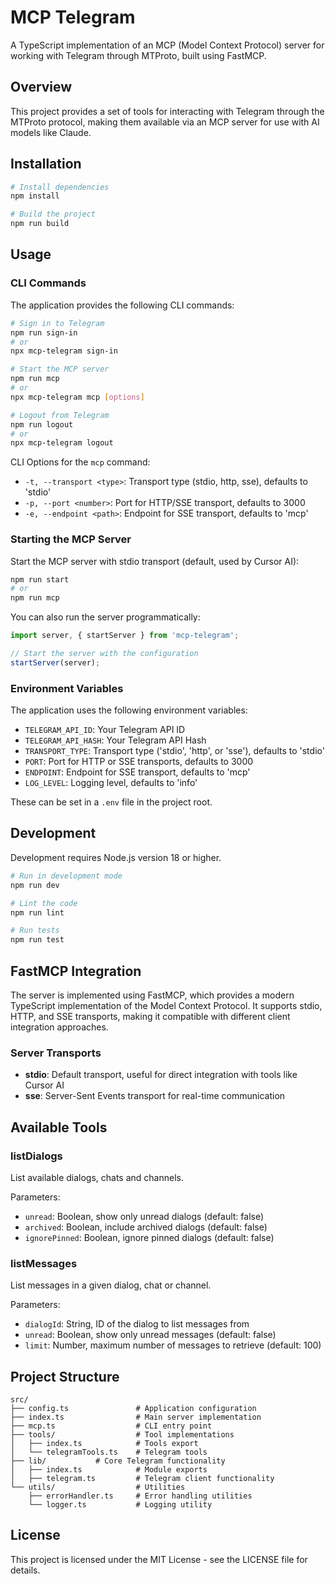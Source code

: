 # MCP Telegram

A TypeScript implementation of an MCP (Model Context Protocol) server for working with Telegram through MTProto, built using FastMCP.

## Overview

This project provides a set of tools for interacting with Telegram through the MTProto protocol, making them available via an MCP server for use with AI models like Claude.

## Installation

```bash
# Install dependencies
npm install

# Build the project
npm run build
```

## Usage

### CLI Commands

The application provides the following CLI commands:

```bash
# Sign in to Telegram
npm run sign-in
# or
npx mcp-telegram sign-in

# Start the MCP server
npm run mcp
# or 
npx mcp-telegram mcp [options]

# Logout from Telegram
npm run logout
# or
npx mcp-telegram logout
```

CLI Options for the `mcp` command:
- `-t, --transport <type>`: Transport type (stdio, http, sse), defaults to 'stdio'
- `-p, --port <number>`: Port for HTTP/SSE transport, defaults to 3000
- `-e, --endpoint <path>`: Endpoint for SSE transport, defaults to 'mcp'

### Starting the MCP Server

Start the MCP server with stdio transport (default, used by Cursor AI):
```bash
npm run start
# or
npm run mcp
```

You can also run the server programmatically:

```typescript
import server, { startServer } from 'mcp-telegram';

// Start the server with the configuration
startServer(server);
```

### Environment Variables

The application uses the following environment variables:

- `TELEGRAM_API_ID`: Your Telegram API ID
- `TELEGRAM_API_HASH`: Your Telegram API Hash
- `TRANSPORT_TYPE`: Transport type ('stdio', 'http', or 'sse'), defaults to 'stdio'
- `PORT`: Port for HTTP or SSE transports, defaults to 3000
- `ENDPOINT`: Endpoint for SSE transport, defaults to 'mcp'
- `LOG_LEVEL`: Logging level, defaults to 'info'

These can be set in a `.env` file in the project root.

## Development

Development requires Node.js version 18 or higher.

```bash
# Run in development mode
npm run dev

# Lint the code
npm run lint

# Run tests
npm run test
```

## FastMCP Integration

The server is implemented using FastMCP, which provides a modern TypeScript implementation of the Model Context Protocol. It supports stdio, HTTP, and SSE transports, making it compatible with different client integration approaches.

### Server Transports

- **stdio**: Default transport, useful for direct integration with tools like Cursor AI
- **sse**: Server-Sent Events transport for real-time communication

## Available Tools

### listDialogs

List available dialogs, chats and channels.

Parameters:
- `unread`: Boolean, show only unread dialogs (default: false)
- `archived`: Boolean, include archived dialogs (default: false)
- `ignorePinned`: Boolean, ignore pinned dialogs (default: false)

### listMessages

List messages in a given dialog, chat or channel.

Parameters:
- `dialogId`: String, ID of the dialog to list messages from
- `unread`: Boolean, show only unread messages (default: false)
- `limit`: Number, maximum number of messages to retrieve (default: 100)

## Project Structure

```
src/
├── config.ts               # Application configuration
├── index.ts                # Main server implementation
├── mcp.ts                  # CLI entry point
├── tools/                  # Tool implementations
│   ├── index.ts            # Tools export
│   └── telegramTools.ts    # Telegram tools
├── lib/           # Core Telegram functionality
│   ├── index.ts            # Module exports
│   ├── telegram.ts         # Telegram client functionality
└── utils/                  # Utilities
    ├── errorHandler.ts     # Error handling utilities
    └── logger.ts           # Logging utility
```

## License

This project is licensed under the MIT License - see the LICENSE file for details.